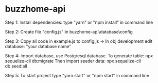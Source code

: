 # buzzhome-api

Step 1: Install dependencies: type "yarn" or "npm install" in command line

Step 2: Create file "config.js" in  buzzhome-api\database\config

Step 3: Copy all code in example.js to config.js => In obj development edit database: "your database name"

Step 4: Import database, use Postgresql database.
To generate table: npx sequelize-cli db:migrate
Then import seeder data: npx sequelize-cli db:seed:all

Step 5: To start project type "yarn start" or "npm start" in command line
